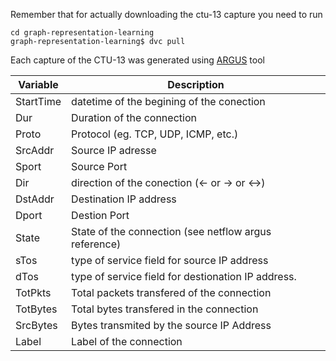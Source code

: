 Remember that for actually downloading the ctu-13 capture you need to run 

```
cd graph-representation-learning
graph-representation-learning$ dvc pull
```


Each capture of the CTU-13 was generated using [ARGUS](https://openargus.org/) tool


Variable|Description
---------|-------------
StartTime| datetime of the begining of the conection
Dur| Duration of the connection
Proto| Protocol (eg. TCP, UDP, ICMP, etc.)
SrcAddr| Source IP adresse
Sport|   Source Port
Dir|     direction of the conection (<- or -> or <->)
DstAddr| Destination IP address
Dport| Destion Port
State| State of the connection (see netflow argus reference)
sTos|  type of service field for source IP address
dTos|  type of service field for destionation IP address.
TotPkts| Total packets transfered of the connection
TotBytes| Total bytes transfered in the connection
SrcBytes| Bytes transmited by the source IP Address
Label| Label of the connection
